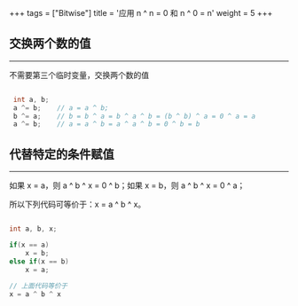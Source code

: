+++
tags = ["Bitwise"]
title = '应用 n ^ n = 0 和 n ^ 0 = n'
weight = 5
+++

## 交换两个数的值
---

不需要第三个临时变量，交换两个数的值
```c

 int a, b;
 a ^= b;	// a = a ^ b;
 b ^= a;	// b = b ^ a = b ^ a ^ b = (b ^ b) ^ a = 0 ^ a = a
 a ^= b;	// a = a ^ b = a ^ a ^ b = 0 ^ b = b
```

## 代替特定的条件赋值
---
如果 x = a，则 a ^ b ^ x = 0 ^ b；如果 x = b，则 a ^ b ^ x = 0 ^ a；

所以下列代码可等价于：x = a ^ b ^ x。
```c

int a, b, x;

if(x == a) 
    x = b;
else if(x == b)
    x = a;
    
// 上面代码等价于
x = a ^ b ^ x
```